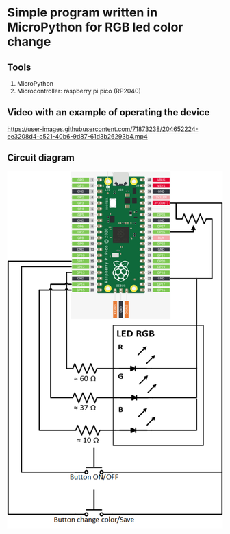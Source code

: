 # Simple program written in MicroPython for RGB led color change

## Tools

1. MicroPython
2. Microcontroller: raspberry pi pico (RP2040)

## Video with an example of operating the device

https://user-images.githubusercontent.com/71873238/204652224-ee3208d4-c521-40b6-9d87-61d3b26293b4.mp4

## Circuit diagram
![diagram](diagram.png "diagram")